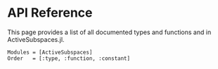 # API Reference

This page provides a list of all documented types and functions and in ActiveSubspaces.jl.


```@autodocs
Modules = [ActiveSubspaces]
Order   = [:type, :function, :constant]
```
